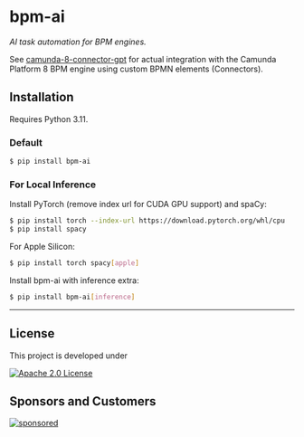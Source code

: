 # bpm-ai
_AI task automation for BPM engines._

See [camunda-8-connector-gpt](https://github.com/holunda-io/camunda-8-connector-gpt) for actual integration with the Camunda Platform 8 BPM engine using custom BPMN elements (Connectors).

## Installation
Requires Python 3.11.
### Default
```bash
$ pip install bpm-ai
```

### For Local Inference
Install PyTorch (remove index url for CUDA GPU support) and spaCy:
```bash
$ pip install torch --index-url https://download.pytorch.org/whl/cpu
$ pip install spacy
```

For Apple Silicon:
```bash
$ pip install torch spacy[apple]
```

Install bpm-ai with inference extra:
```bash
$ pip install bpm-ai[inference]
```

---

## License

This project is developed under

[![Apache 2.0 License](https://img.shields.io/badge/License-Apache%202.0-blue.svg)](/LICENSE)

## Sponsors and Customers

[![sponsored](https://img.shields.io/badge/sponsoredBy-Holisticon-red.svg)](https://holisticon.de/)
